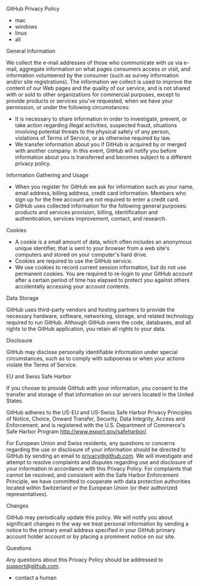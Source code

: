 GitHub Privacy Policy

*   mac
*   windows
*   linux
*   all

General Information

We collect the e-mail addresses of those who communicate with us via e-mail, aggregate information on what pages consumers access or visit, and information volunteered by the consumer (such as survey information and/or site registrations). The information we collect is used to improve the content of our Web pages and the quality of our service, and is not shared with or sold to other organizations for commercial purposes, except to provide products or services you've requested, when we have your permission, or under the following circumstances:

*   It is necessary to share information in order to investigate, prevent, or take action regarding illegal activities, suspected fraud, situations involving potential threats to the physical safety of any person, violations of Terms of Service, or as otherwise required by law.
*   We transfer information about you if GitHub is acquired by or merged with another company. In this event, GitHub will notify you before information about you is transferred and becomes subject to a different privacy policy.

Information Gathering and Usage

*   When you register for GitHub we ask for information such as your name, email address, billing address, credit card information. Members who sign up for the free account are not required to enter a credit card.
*   GitHub uses collected information for the following general purposes: products and services provision, billing, identification and authentication, services improvement, contact, and research.

Cookies

*   A cookie is a small amount of data, which often includes an anonymous unique identifier, that is sent to your browser from a web site's computers and stored on your computer's hard drive.
*   Cookies are required to use the GitHub service.
*   We use cookies to record current session information, but do not use permanent cookies. You are required to re-login to your GitHub account after a certain period of time has elapsed to protect you against others accidentally accessing your account contents.

Data Storage

GitHub uses third-party vendors and hosting partners to provide the necessary hardware, software, networking, storage, and related technology required to run GitHub. Although GitHub owns the code, databases, and all rights to the GitHub application, you retain all rights to your data.

Disclosure

GitHub may disclose personally identifiable information under special circumstances, such as to comply with subpoenas or when your actions violate the Terms of Service.

EU and Swiss Safe Harbor

If you choose to provide GitHub with your information, you consent to the transfer and storage of that information on our servers located in the United States.

GitHub adheres to the US-EU and US-Swiss Safe Harbor Privacy Principles of Notice, Choice, Onward Transfer, Security, Data Integrity, Access and Enforcement, and is registered with the U.S. Department of Commerce's Safe Harbor Program http://www.export.gov/safeharbor/.

For European Union and Swiss residents, any questions or concerns regarding the use or disclosure of your information should be directed to GitHub by sending an email to privacy@github.com. We will investigate and attempt to resolve complaints and disputes regarding use and disclosure of your information in accordance with this Privacy Policy. For complaints that cannot be resolved, and consistent with the Safe Harbor Enforcement Principle, we have committed to cooperate with data protection authorities located within Switzerland or the European Union (or their authorized representatives).

Changes

GitHub may periodically update this policy. We will notify you about significant changes in the way we treat personal information by sending a notice to the primary email address specified in your GitHub primary account holder account or by placing a prominent notice on our site.

Questions

Any questions about this Privacy Policy should be addressed to support@github.com.

*   contact a human